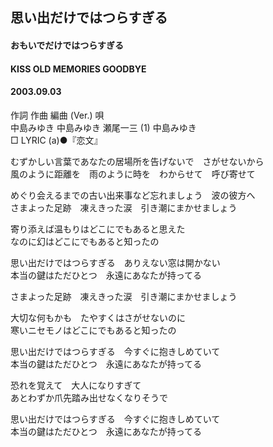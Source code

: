 ## 思い出だけではつらすぎる
#### おもいでだけではつらすぎる
#### KISS OLD MEMORIES GOODBYE
#### 2003.09.03


作詞  作曲  編曲 (Ver.)   唄   
中島みゆき   中島みゆき   瀬尾一三 (1)  中島みゆき   
□ LYRIC (a)●『恋文』   
   
むずかしい言葉であなたの居場所を告げないで　さがせないから   
風のように距離を　雨のように時を　わからせて　呼び寄せて   
   
めぐり会えるまでの古い出来事など忘れましょう　波の彼方へ   
さまよった足跡　凍えきった涙　引き潮にまかせましょう   
   
寄り添えば温もりはどこにでもあると思えた   
なのに幻はどこにでもあると知ったの   
   
思い出だけではつらすぎる　ありえない窓は開かない   
本当の鍵はただひとつ　永遠にあなたが持ってる   
   
さまよった足跡　凍えきった涙　引き潮にまかせましょう   
   
大切な何もかも　たやすくはさがせないのに   
寒いニセモノはどこにでもあると知ったの   
   
思い出だけではつらすぎる　今すぐに抱きしめていて   
本当の鍵はただひとつ　永遠にあなたが持ってる   
   
恐れを覚えて　大人になりすぎて   
あとわずか爪先踏み出せなくなりそうで   
   
思い出だけではつらすぎる　今すぐに抱きしめていて   
本当の鍵はただひとつ　永遠にあなたが持ってる   